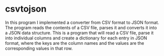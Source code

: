 # csvtojson
In this program I implemented a converter from CSV format to JSON format. 
The program reads the contents of a CSV file, parses it and converts it into a JSON data structure. 
This is a program that will read a CSV file, parse it into individual columns and create a dictionary for each entry in JSON format,
where the keys are the column names and the values are the corresponding values in that row.
